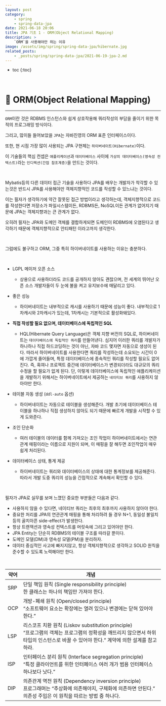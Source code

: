 ```yaml
---
layout: post
category:
    - spring
    - spring-data-jpa
date: 2021-06-18 20:06
title: JPA 기초 1 - ORM(Object Relational Mapping)
description: >
    `ORM`을 사용해야만 하는 이유
image: /assets/img/spring/spring-data-jpa/hibernate.jpg
related_posts:
    - _posts/spring/spring-data-jpa/2021-06-19-jpa-2.md
---
```


* toc
{:toc}

&nbsp;  

# 📕 ORM(Object Relational Mapping)

---

`ORM`이란 것은 RDBMS 인스턴스와 쉽게 상호작용해 쿼리작성의 부담을 줄이기 위한 목적의 프로그래밍 방식이다.

그리고, 많이들 들어보았을 `JPA`는 자바진영의 ORM 표준 인터페이스이다. 

또한, 현 시점 가장 많이 사용되는 JPA 구현체는 `하이버네이트(Hibernate)`이다.

이 기술들의 핵심 컨셉은 `애플리케이션`과 `데이터베이스` 사이에 `가상의 데이터베이스(영속성 컨텍스트)`라는 `인디렉션(간접 참조계층)`을 만드는 것이다.

<br />

Mybatis등의 다른 데이터 접근 기술을 사용하다 JPA를 배우는 개발자가 착각할 수 있는것은 반드시 JPA를 사용해야만 객체지향적인 코드를 작성할 수 있느냐는 것이다.

이는 필자가 생각하기에 약간 잘못된 접근 방법이라고 생각하는데, 객체지향적으로 코드를 작성한다면 저장소가 파일시스템이든, RDBMS든, NoSQL이든 관계가 없어지기 때문에 JPA는 객체지향과는 큰 관계가 없다.

오히려 필자는 JPA와 도메인 객체를 결합하게되면 도메인이 RDBMS에 오염된다고 생각하기 때문에 객체지향적으로 안티패턴 이라고까지 생각한다.

<br />

그럼에도 불구하고 ORM, 그중 특히 하이버네이트를 사용하는 이유는 충분하다.

<br />

- LGPL 메이저 오픈 소스
  - 상용으로 사용하더라도 코드를 공개하지 않아도 괜찮으며, 전 세계의 뛰어난 오픈 소스 개발자들이 두 눈에 불을 켜고 유지보수에 매달리고 있다.

- 좋은 성능
  - 하이버네이트는 내부적으로 캐시를 사용하기 때문에 성능이 좋다. 내부적으로 1차캐시와 2차캐시가 있는데, 1차캐시는 기본적으로 활성화돼있다.

- **직접 작성할 필요 없으며, 데이터베이스에 독립적인 SQL**
  - HQL(Hibernate Query Language)은 객체 지향 버전의 SQL로, 하이버네이트는 `데이터베이스에 독립적인 쿼리`를 만들어낸다. 심지어 이러한 쿼리를 개발자가 하나하나 직접 하드코딩하는 것이 아닌, 자바 코드 몇자면 자동으로 생성이 된다. 따라서 하이버네이트를 사용한다면 쿼리를 작성하는데 소요되는 시간이 0에 가깝게 줄어들며, 특정 데이터베이스에 종속적인 쿼리를 작성할 필요도 없어진다. 즉, 혹여나 프로젝트 중간에 데이터베이스가 변경되더라도 대규모의 쿼리수정을 할 필요가 없게 된다. 단, 이렇게 데이터베이스에 독립적인 애플리케이션을 개발하기 위해서는 하이버네이트에서 제공하는 `네이티브 쿼리`를 사용하지 않아야만 한다.

- 테이블 자동 생성 (`ddl-auto` 옵션)
  - 하이버네이트는 자동으로 테이블을 생성해준다. 개발 초기에 데이터베이스 테이블을 하나하나 직접 생성하지 않아도 되기 때문에 빠르게 개발을 시작할 수 있게 도와준다.

- 조인 단순화
  - 여러 테이블의 데이터를 함께 가져오는 조인 작업이 하이버네이트에서는 연관관계 매핑이라는 이름으로 지원이 되며, 이 매핑을 잘 해두면 조인작업이 매우 쉽게 처리된다.

- 데이터베이스 상태, 통계 제공
  - 하이버네이트는 쿼리와 데이터베이스의 상태에 대한 통계정보를 제공해준다. 따라서 개발 도중 쿼리의 성능을 간접적으로 계속해서 확인할 수 있다.

<br />

필자가 JPA로 실무를 보며 느꼈던 중요한 부분들은 다음과 같다.

- 사용하지 않을 수 있다면, 네이티브 쿼리는 최후의 최후까지 사용하지 않아야 한다.
- 중요한 처리를 JPA의 연관관계 매핑을 통해 처리하려 들 경우 N+1, 동일성 불일치 등의 골치아픈 side-effect가 발생한다.
- 항상 트랜잭션과 영속성 컨텍스트를 머릿속에 그리고 있어야만 한다.
- JPA Entity는 단순히 RDBMS의 테이블 구조를 따라갈 뿐이다.
- 도메인 모델(DM)과 영속성 모델(PM)을 분리하자.
- 데이터 중심적인 사고에 빠지지않고, 항상 객체지향적으로 생각하고 SOLID 원칙을 준수할 수 있도록 노력해야만 한다.

<br />

| 약어 | 개념 |
|---|---|
| SRP | 단일 책임 원칙 (Single responsibility principle) <br />한 클래스는 하나의 책임만 가져야 한다. |
| OCP | 개방-폐쇄 원칙 (Open/closed principle) <br />“소프트웨어 요소는 확장에는 열려 있으나 변경에는 닫혀 있어야 한다.” |
| LSP | 리스코프 치환 원칙 (Liskov substitution principle) <br /> “프로그램의 객체는 프로그램의 정확성을 깨뜨리지 않으면서 하위 타입의 인스턴스로 바꿀 수 있어야 한다.” 계약에 의한 설계를 참고하라. |
| ISP | 인터페이스 분리 원칙 (Interface segregation principle) <br /> “특정 클라이언트를 위한 인터페이스 여러 개가 범용 인터페이스 하나보다 낫다.” |
| DIP | 의존관계 역전 원칙 (Dependency inversion principle) <br /> 프로그래머는 “추상화에 의존해야지, 구체화에 의존하면 안된다.” 의존성 주입은 이 원칙을 따르는 방법 중 하나다. |

<br />
